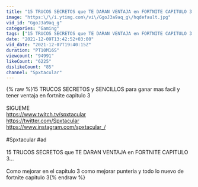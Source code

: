 ```yaml
---
title: "15 TRUCOS SECRETOS que TE DARAN VENTAJA en FORTNITE CAPITULO 3..."
image: "https:\/\/i.ytimg.com\/vi\/GgoJ3a9aq_g\/hqdefault.jpg"
vid_id: "GgoJ3a9aq_g"
categories: "Gaming"
tags: ["15 TRUCOS SECRETOS que TE DARAN VENTAJA en FORTNITE CAPITULO 3...","cosas que debes saber de fortnite capitulo 3","trucos fortnite"]
date: "2021-12-09T13:42:52+03:00"
vid_date: "2021-12-07T19:40:15Z"
duration: "PT10M16S"
viewcount: "94991"
likeCount: "6225"
dislikeCount: "85"
channel: "Spxtacular"
---
```

{% raw %}15 TRUCOS SECRETOS y SENCILLOS para ganar mas facil y tener ventaja en fortnite capitulo 3<br /><br />SIGUEME<br /><a rel="nofollow" target="blank" href="https://www.twitch.tv/spxtacular​">https://www.twitch.tv/spxtacular​</a><br /><a rel="nofollow" target="blank" href="https://twitter.com/Spxtacular​">https://twitter.com/Spxtacular​</a> <br /><a rel="nofollow" target="blank" href="https://www.instagram.com/spxtacular_/​">https://www.instagram.com/spxtacular_/​</a><br /><br />#Spxtacular #ad<br /><br />15 TRUCOS SECRETOS que TE DARAN VENTAJA en FORTNITE CAPITULO 3...<br /><br />Como mejorar en el capitulo 3 como mejorar punteria y todo lo nuevo de fortnite capitulo 3{% endraw %}
